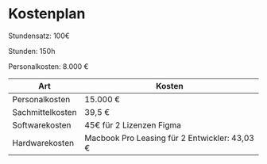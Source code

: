 # Kostenplan

Stundensatz: 100€

Stunden: 150h

Personalkosten: 8.000 €

| Art              | Kosten                                        |
| ---------------- | --------------------------------------------- |
| Personalkosten   | 15.000 €                                      |
| Sachmittelkosten | 39,5 €                                        |
| Softwarekosten   | 45€ für 2 Lizenzen Figma                      |
| Hardwarekosten   | Macbook Pro Leasing für 2 Entwickler: 43,03 € |
